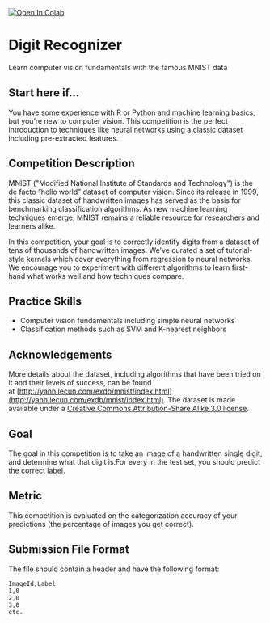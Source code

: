 <a href="https://colab.research.google.com/github/rafaelmgr12/ds-projects/blob/main/MNIST-Kaggle/Mnist.ipynb" target="_parent"><img src="https://colab.research.google.com/assets/colab-badge.svg" alt="Open In Colab"/></a>

# Digit Recognizer
Learn computer vision fundamentals with the famous MNIST data
## **Start here if...**

You have some experience with R or Python and machine learning basics, but you’re new to computer vision. This competition is the perfect introduction to techniques like neural networks using a classic dataset including pre-extracted features.

## **Competition Description**

MNIST ("Modified National Institute of Standards and Technology") is the de facto “hello world” dataset of computer vision. Since its release in 1999, this classic dataset of handwritten images has served as the basis for benchmarking classification algorithms. As new machine learning techniques emerge, MNIST remains a reliable resource for researchers and learners alike.

In this competition, your goal is to correctly identify digits from a dataset of tens of thousands of handwritten images. We’ve curated a set of tutorial-style kernels which cover everything from regression to neural networks. We encourage you to experiment with different algorithms to learn first-hand what works well and how techniques compare.

## **Practice Skills**

- Computer vision fundamentals including simple neural networks
- Classification methods such as SVM and K-nearest neighbors

## **Acknowledgements**

More details about the dataset, including algorithms that have been tried on it and their levels of success, can be found at [http://yann.lecun.com/exdb/mnist/index.html](http://yann.lecun.com/exdb/mnist/index.html). The dataset is made available under a [Creative Commons Attribution-Share Alike 3.0 license](https://creativecommons.org/licenses/by-sa/3.0/).

## **Goal**

The goal in this competition is to take an image of a handwritten single digit, and determine what that digit is.For every in the test set, you should predict the correct label.

## **Metric**

This competition is evaluated on the categorization accuracy of your predictions (the percentage of images you get correct).

## **Submission File Format**

The file should contain a header and have the following format:

```
ImageId,Label
1,0
2,0
3,0
etc.
```
